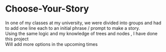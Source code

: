 # Choose-Your-Story

In one of my classes at my university, we were divided into groups and had to add one line each to an initial phrase / prompt to make a story.
<br>Using the same logic and my knowledge of trees and nodes , I have done this project
<br>Will add more options in the upcoming times
